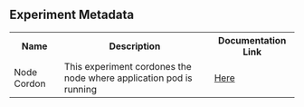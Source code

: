 ## Experiment Metadata

<table>
<tr>
<th> Name </th>
<th> Description </th>
<th> Documentation Link </th>
</tr>
<tr>
 <td> Node Cordon </td>
 <td> This experiment cordones the node where application pod is running </td>
 <td>  <a href="https://docs.litmuschaos.io/docs/node-cordon/"> Here </a> </td>
 </tr>
 </table>
